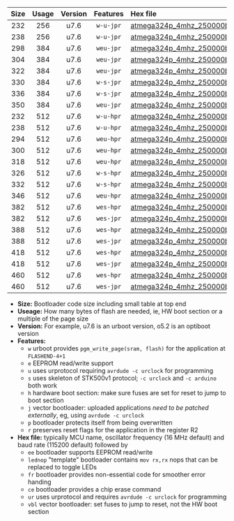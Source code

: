 |Size|Usage|Version|Features|Hex file|
|:-:|:-:|:-:|:-:|:--|
|232|256|u7.6|`w-u-jpr`|[atmega324p_4mhz_250000bps_ur_vbl.hex](https://raw.githubusercontent.com/stefanrueger/urboot/main//atmega324p_4mhz_250000bps_ur_vbl.hex)|
|238|256|u7.6|`w-u-jpr`|[atmega324p_4mhz_250000bps_lednop_ur_vbl.hex](https://raw.githubusercontent.com/stefanrueger/urboot/main//atmega324p_4mhz_250000bps_lednop_ur_vbl.hex)|
|298|384|u7.6|`weu-jpr`|[atmega324p_4mhz_250000bps_ee_ur_vbl.hex](https://raw.githubusercontent.com/stefanrueger/urboot/main//atmega324p_4mhz_250000bps_ee_ur_vbl.hex)|
|304|384|u7.6|`weu-jpr`|[atmega324p_4mhz_250000bps_ee_lednop_ur_vbl.hex](https://raw.githubusercontent.com/stefanrueger/urboot/main//atmega324p_4mhz_250000bps_ee_lednop_ur_vbl.hex)|
|322|384|u7.6|`weu-jpr`|[atmega324p_4mhz_250000bps_ee_lednop_fr_ur_vbl.hex](https://raw.githubusercontent.com/stefanrueger/urboot/main//atmega324p_4mhz_250000bps_ee_lednop_fr_ur_vbl.hex)|
|330|384|u7.6|`w-s-jpr`|[atmega324p_4mhz_250000bps_vbl.hex](https://raw.githubusercontent.com/stefanrueger/urboot/main//atmega324p_4mhz_250000bps_vbl.hex)|
|336|384|u7.6|`w-s-jpr`|[atmega324p_4mhz_250000bps_lednop_vbl.hex](https://raw.githubusercontent.com/stefanrueger/urboot/main//atmega324p_4mhz_250000bps_lednop_vbl.hex)|
|350|384|u7.6|`weu-jpr`|[atmega324p_4mhz_250000bps_ee_lednop_fr_ce_ur_vbl.hex](https://raw.githubusercontent.com/stefanrueger/urboot/main//atmega324p_4mhz_250000bps_ee_lednop_fr_ce_ur_vbl.hex)|
|232|512|u7.6|`w-u-hpr`|[atmega324p_4mhz_250000bps_ur.hex](https://raw.githubusercontent.com/stefanrueger/urboot/main//atmega324p_4mhz_250000bps_ur.hex)|
|238|512|u7.6|`w-u-hpr`|[atmega324p_4mhz_250000bps_lednop_ur.hex](https://raw.githubusercontent.com/stefanrueger/urboot/main//atmega324p_4mhz_250000bps_lednop_ur.hex)|
|294|512|u7.6|`weu-hpr`|[atmega324p_4mhz_250000bps_ee_ur.hex](https://raw.githubusercontent.com/stefanrueger/urboot/main//atmega324p_4mhz_250000bps_ee_ur.hex)|
|300|512|u7.6|`weu-hpr`|[atmega324p_4mhz_250000bps_ee_lednop_ur.hex](https://raw.githubusercontent.com/stefanrueger/urboot/main//atmega324p_4mhz_250000bps_ee_lednop_ur.hex)|
|318|512|u7.6|`weu-hpr`|[atmega324p_4mhz_250000bps_ee_lednop_fr_ur.hex](https://raw.githubusercontent.com/stefanrueger/urboot/main//atmega324p_4mhz_250000bps_ee_lednop_fr_ur.hex)|
|326|512|u7.6|`w-s-hpr`|[atmega324p_4mhz_250000bps.hex](https://raw.githubusercontent.com/stefanrueger/urboot/main//atmega324p_4mhz_250000bps.hex)|
|332|512|u7.6|`w-s-hpr`|[atmega324p_4mhz_250000bps_lednop.hex](https://raw.githubusercontent.com/stefanrueger/urboot/main//atmega324p_4mhz_250000bps_lednop.hex)|
|346|512|u7.6|`weu-hpr`|[atmega324p_4mhz_250000bps_ee_lednop_fr_ce_ur.hex](https://raw.githubusercontent.com/stefanrueger/urboot/main//atmega324p_4mhz_250000bps_ee_lednop_fr_ce_ur.hex)|
|382|512|u7.6|`wes-hpr`|[atmega324p_4mhz_250000bps_ee.hex](https://raw.githubusercontent.com/stefanrueger/urboot/main//atmega324p_4mhz_250000bps_ee.hex)|
|382|512|u7.6|`wes-jpr`|[atmega324p_4mhz_250000bps_ee_vbl.hex](https://raw.githubusercontent.com/stefanrueger/urboot/main//atmega324p_4mhz_250000bps_ee_vbl.hex)|
|388|512|u7.6|`wes-hpr`|[atmega324p_4mhz_250000bps_ee_lednop.hex](https://raw.githubusercontent.com/stefanrueger/urboot/main//atmega324p_4mhz_250000bps_ee_lednop.hex)|
|388|512|u7.6|`wes-jpr`|[atmega324p_4mhz_250000bps_ee_lednop_vbl.hex](https://raw.githubusercontent.com/stefanrueger/urboot/main//atmega324p_4mhz_250000bps_ee_lednop_vbl.hex)|
|418|512|u7.6|`wes-hpr`|[atmega324p_4mhz_250000bps_ee_lednop_fr.hex](https://raw.githubusercontent.com/stefanrueger/urboot/main//atmega324p_4mhz_250000bps_ee_lednop_fr.hex)|
|418|512|u7.6|`wes-jpr`|[atmega324p_4mhz_250000bps_ee_lednop_fr_vbl.hex](https://raw.githubusercontent.com/stefanrueger/urboot/main//atmega324p_4mhz_250000bps_ee_lednop_fr_vbl.hex)|
|460|512|u7.6|`wes-hpr`|[atmega324p_4mhz_250000bps_ee_lednop_fr_ce.hex](https://raw.githubusercontent.com/stefanrueger/urboot/main//atmega324p_4mhz_250000bps_ee_lednop_fr_ce.hex)|
|460|512|u7.6|`wes-jpr`|[atmega324p_4mhz_250000bps_ee_lednop_fr_ce_vbl.hex](https://raw.githubusercontent.com/stefanrueger/urboot/main//atmega324p_4mhz_250000bps_ee_lednop_fr_ce_vbl.hex)|

- **Size:** Bootloader code size including small table at top end
- **Useage:** How many bytes of flash are needed, ie, HW boot section or a multiple of the page size
- **Version:** For example, u7.6 is an urboot version, o5.2 is an optiboot version
- **Features:**
  + `w` urboot provides `pgm_write_page(sram, flash)` for the application at `FLASHEND-4+1`
  + `e` EEPROM read/write support
  + `u` uses urprotocol requiring `avrdude -c urclock` for programming
  + `s` uses skeleton of STK500v1 protocol; `-c urclock` and `-c arduino` both work
  + `h` hardware boot section: make sure fuses are set for reset to jump to boot section
  + `j` vector bootloader: uploaded applications *need to be patched externally*, eg, using `avrdude -c urclock`
  + `p` bootloader protects itself from being overwritten
  + `r` preserves reset flags for the application in the register R2
- **Hex file:** typically MCU name, oscillator frequency (16 MHz default) and baud rate (115200 default) followed by
  + `ee` bootloader supports EEPROM read/write
  + `lednop` "template" bootloader contains `mov rx,rx` nops that can be replaced to toggle LEDs
  + `fr` bootloader provides non-essential code for smoother error handing
  + `ce` bootloader provides a chip erase command
  + `ur` uses urprotocol and requires `avrdude -c urclock` for programming
  + `vbl` vector bootloader: set fuses to jump to reset, not the HW boot section
